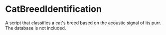 # CatBreedIdentification
A script that classifies a cat's breed based on the acoustic signal of its purr. The database is not included.

